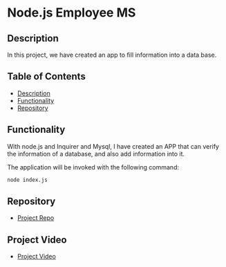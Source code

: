 # Node.js Employee MS

## Description 
In this project, we have created an app to fill information into a data base.


## Table of Contents
* [Description](#description)
* [Functionality](#functionality)
* [Repository](#Repository)


## Functionality

With node.js and Inquirer and Mysql, I have created an APP that can verify the information of a database, and also add information into it.

The application will be invoked with the following command:

```sh
node index.js
```

## Repository

- [Project Repo](https://github.com/jhernandez50/Employee_MS.git)

## Project Video

- [Project Video](https://drive.google.com/file/d/1oqAJ-nrdzD2Pb2Kzr4KksvWX3DbOgC1a/view?usp=sharing)